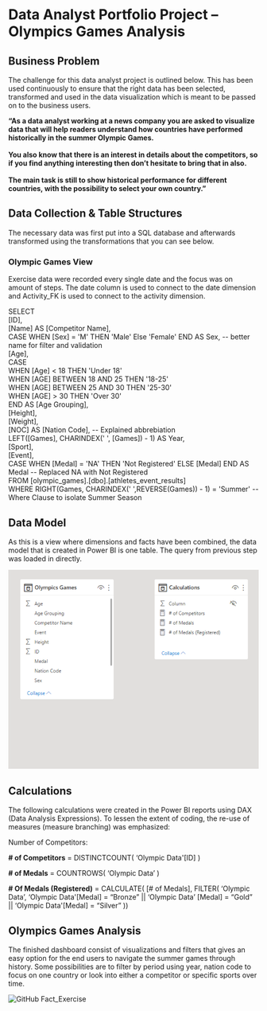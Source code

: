 # Data Analyst Portfolio Project – Olympics Games Analysis

## Business Problem

The challenge for this data analyst project is outlined below. This has been used continuously to ensure that the right data has been selected, transformed and used in the data visualization which is meant to be passed on to the business users.

**“As a data analyst working at a news company you are asked to visualize data that will help readers understand how countries have performed historically in the summer Olympic Games.
<br />
<br />
You also know that there is an interest in details about the competitors, so if you find anything interesting then don’t hesitate to bring that in also.
<br />
<br />
The main task is still to show historical performance for different countries, with the possibility to select your own country.”**

## Data Collection & Table Structures
The necessary data was first put into a SQL database and afterwards transformed using the transformations that you can see below.

### Olympic Games View
Exercise data were recorded every single date and the focus was on amount of steps. The date column is used to connect to the date dimension and Activity_FK is used to connect to the activity dimension.

SELECT <br />
	[ID], <br />
	[Name] AS [Competitor Name], <br />
	CASE WHEN [Sex] = 'M' THEN 'Male' Else 'Female' END AS Sex, -- better name for filter and validation <br />
	[Age], <br />
	CASE <br />
		WHEN [Age] < 18 THEN 'Under 18' <br />
		WHEN [AGE] BETWEEN 18 AND 25 THEN '18-25' <br />
		WHEN [AGE] BETWEEN 25 AND 30 THEN '25-30' <br />
		WHEN [AGE] > 30 THEN 'Over 30' <br />
	END AS [Age Grouping], <br />
	[Height], <br />
	[Weight], <br />
	[NOC] AS [Nation Code], -- Explained abbrebiation <br />
	LEFT([Games], CHARINDEX(' ', [Games]) - 1) AS Year, <br />
	[Sport], <br />
	[Event], <br />
	CASE WHEN [Medal] = 'NA' THEN 'Not Registered' ELSE [Medal] END AS Medal  -- Replaced NA with Not Registered <br />
FROM [olympic_games].[dbo].[athletes_event_results] <br />
WHERE RIGHT(Games, CHARINDEX(' ',REVERSE(Games)) - 1) = 'Summer'  -- Where Clause to isolate Summer Season <br />
    
## Data Model

As this is a view where dimensions and facts have been combined, the data model that is created in Power BI is one table. The query from previous step was loaded in directly.

![GitHub Fact_Exercise](/images/Data_Model.PNG)

## Calculations

The following calculations were created in the Power BI reports using DAX (Data Analysis Expressions). To lessen the extent of coding, the re-use of measures (measure branching) was emphasized:

Number of Competitors: 

**# of Competitors** = DISTINCTCOUNT( ‘Olympic Data'[ID] )

**# of Medals** = COUNTROWS( ‘Olympic Data’ )

**# Of Medals (Registered)** = CALCULATE( [# of Medals], FILTER( ‘Olympic Data’, ‘Olympic Data'[Medal] = “Bronze” || ‘Olympic Data’ [Medal] = “Gold” || ‘Olympic Data'[Medal] = “Silver” ))


## Olympics Games Analysis

The finished dashboard consist of visualizations and filters that gives an easy option for the end users to navigate the summer games through history. Some possibilities are to filter by period using year, nation code to focus on one country or look into either a competitor or specific sports over time.


![GitHub Fact_Exercise](/images/olympics_games_analysis.PNG)

